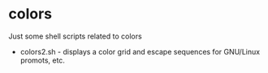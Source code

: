 # colors
Just some shell scripts related to colors

- colors2.sh - displays a color grid and escape sequences for GNU/Linux promots, etc.
